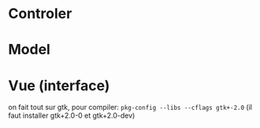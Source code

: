 Controler
===============

Model
===============


Vue (interface) 
================
on fait tout sur gtk, pour compiler: `pkg-config --libs --cflags gtk+-2.0` 
(il faut installer gtk+2.0-0 et gtk+2.0-dev)


